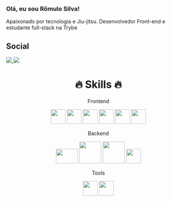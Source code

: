 ### Olá, eu sou Rômulo Silva!

Apaixonado por tecnologia e Jiu-jitsu. Desenvolvedor Front-end e estudante full-stack na Trybe

## Social
<a href="https://www.linkedin.com/in/romulo-silva-4164301a7/" target="_blank">
  <img src="https://img.shields.io/badge/LinkedIn-0077B5?style=for-the-badge&logo=linkedin&logoColor=white" />
</a>
<a href="https://www.instagram.com/rrod.silva/" target="_blank">
  <img src="https://img.shields.io/badge/Instagram-E4405F?style=for-the-badge&logo=instagram&logoColor=white" />
</a>

<h1 text-decoration-style="none" align="center">🔥 Skills 🔥</h1>

<div align="center">
  <div>
    <p size="4" front-size="40"> Frontend </p>
    <img src="https://cdn.jsdelivr.net/gh/devicons/devicon/icons/javascript/javascript-original.svg" width="40" height="40" />
    <img width="40" height="40" src="https://cdn.jsdelivr.net/gh/devicons/devicon/icons/css3/css3-original.svg" />
    <img width="40" height="40" src="https://cdn.jsdelivr.net/gh/devicons/devicon/icons/html5/html5-original.svg" />
    <img width="40" height"40" src="https://cdn.jsdelivr.net/gh/devicons/devicon/icons/react/react-original.svg" />
    <img width="40" height="40" src="https://cdn.jsdelivr.net/gh/devicons/devicon/icons/redux/redux-original.svg" />
    <img width="40" height="40" src="https://cdn.jsdelivr.net/gh/devicons/devicon/icons/typescript/typescript-original.svg" />
    <p>Backend</p>
    <img width="60" height="40" src="https://cdn.jsdelivr.net/gh/devicons/devicon/icons/nodejs/nodejs-original.svg" />
    <img width="60" height="60" src="https://cdn.jsdelivr.net/gh/devicons/devicon/icons/express/express-original-wordmark.svg" />
    <img width="60" height="60" src="https://cdn.jsdelivr.net/gh/devicons/devicon/icons/mysql/mysql-original-wordmark.svg" />
    <img width="40" height="40" src="https://cdn.jsdelivr.net/gh/devicons/devicon/icons/sequelize/sequelize-original.svg" />
    <p>Tools</p>
    <img width="40" height="40" src="https://cdn.jsdelivr.net/gh/devicons/devicon/icons/git/git-original.svg" />
    <img width="40" height="40" src="https://cdn.jsdelivr.net/gh/devicons/devicon/icons/docker/docker-original-wordmark.svg" />
  </div>
</div>
